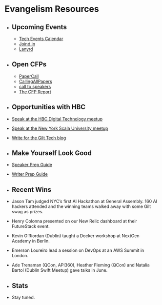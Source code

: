 # Evangelism Resources

* ## Upcoming Events
  * [Tech Events Calendar](http://tech.gilt.com)
  * [Joind.in](https://joind.in/)
  * [Lanyrd](lanyrd.com)
  
* ## Open CFPs 
  * [PaperCall](https://www.papercall.io/cfps)
  * [CallingAllPapers](http://callingallpapers.com/)
  * [call to speakers](https://calltospeakers.com/)
  * [The CFP Report](https://thecfpreport.com/)

* ## Opportunities with HBC
 * [Speak at the HBC Digital Technology meetup](mailto:john_coghlan@s5a.com)
 * [Speak at the New York Scala University meetup](mailto:john_coghlan@s5a.com)
 * [Write for the Gilt Tech blog](http://tech.gilt.com)
 
* ## Make Yourself Look Good
 * [Speaker Prep Guide](http://github.com/johncoghlan/evangelism/blob/master/speakerprep.md)
 * [Writer Prep Guide](http://github.com/johncoghlan/evangelism/blob/master/writerprep.md)

* ## Recent Wins
 * Jason Tam judged NYC’s first AI Hackathon at General Assembly. 160 AI hackers attended and the winning teams walked away with some Gilt swag as prizes.
 * Henry Colonna presented on our New Relic dashboard at their FutureStack event.
 * Kevin O’Riordan (Dublin) taught a Docker workshop at NextGen Academy in Berlin.
 * Emerson Loureiro lead a session on DevOps at an AWS Summit in London.
 * Ade Trenaman (QCon, API360), Heather Fleming (QCon) and Natalia Bartol (Dublin Swift Meetup) gave talks in June.

* ## Stats
 * Stay tuned.
